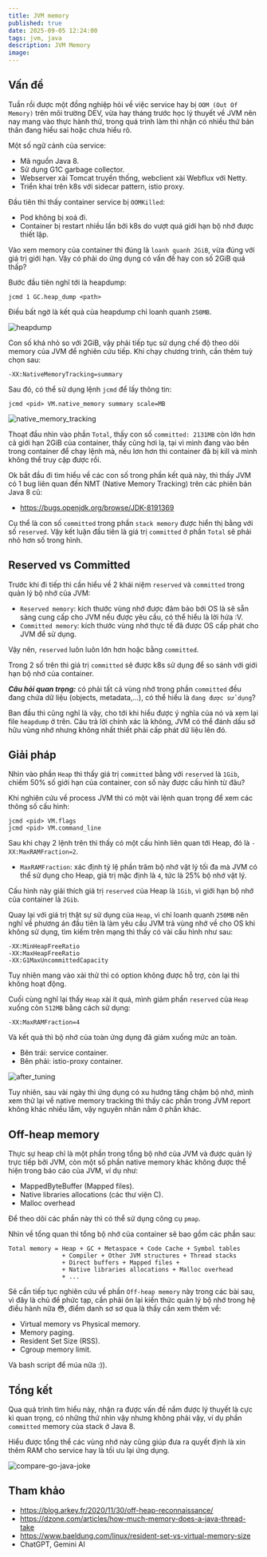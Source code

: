 ```yaml
---
title: JVM memory
published: true
date: 2025-09-05 12:24:00
tags: jvm, java
description: JVM Memory
image: 
---
```


## Vấn đề

Tuần rồi được một đồng nghiệp hỏi về việc service hay bị `OOM (Out Of Memory)` trên môi trường DEV, vừa hay tháng trước học lý thuyết về JVM nên nay mang vào thực hành thử, trong quá trình làm thì nhận có nhiều thứ bản thân đang hiểu sai hoặc chưa hiểu rõ.

Một số ngữ cảnh của service:
- Mã nguồn Java 8.
- Sử dụng G1C garbage collector.
- Webserver xài Tomcat truyền thống, webclient xài Webflux với Netty.
- Triển khai trên k8s với sidecar pattern, istio proxy.


<!-- ![jvm-memory](img/k8s_everywhere.png) -->

Đầu tiên thì thấy container service bị `OOMKilled`:
- Pod không bị xoá đi.
- Container bị restart nhiều lần bởi k8s do vượt quá giới hạn bộ nhớ được thiết lập.

Vào xem memory của container thì đúng là `loanh quanh 2GiB`, vừa đúng với giá trị giới hạn. Vậy có phải do ứng dụng có vấn đề hay con số 2GiB quá thấp?

Bước đầu tiên nghĩ tới là heapdump:

```
jcmd 1 GC.heap_dump <path>
```

Điều bất ngờ là kết quả của heapdump chỉ loanh quanh `250MB`.

![heapdump](img/jvm_memory_heapdump.png)

Con số khá nhỏ so với 2GiB, vậy phải tiếp tục sử dụng chế độ theo dõi memory của JVM để nghiên cứu tiếp.
Khi chạy chương trình, cần thêm tuỳ chọn sau:

```
-XX:NativeMemoryTracking=summary
```

Sau đó, có thể sử dụng lệnh `jcmd` để lấy thông tin:

```
jcmd <pid> VM.native_memory summary scale=MB
```

![native_memory_tracking](img/jvm_memory_native_memory_tracking.png)

Thoạt đầu nhìn vào phần `Total`, thấy con số `committed: 2131MB` còn lớn hơn cả giới hạn 2GiB của container, thấy cũng hơi lạ, tại vì mình đang vào bên trong container để chạy lệnh mà, nếu lơn hơn thì container đã bị kill và mình không thể truy cập được rồi.

Ok bắt đầu đi tìm hiểu về các con số trong phần kết quả này, thì thấy JVM có 1 bug liên quan đến NMT (Native Memory Tracking) trên các phiên bản Java 8 cũ:
- https://bugs.openjdk.org/browse/JDK-8191369

Cụ thể là con số `committed` trong phần `stack memory` được hiển thị bằng với số `reserved`. Vậy kết luận đầu tiên là giá trị `committed` ở phần `Total` sẽ phải nhỏ hơn số trong hình.

## Reserved vs Committed

Trước khi đi tiếp thì cần hiểu về 2 khái niệm `reserved` và `committed` trong quản lý bộ nhớ của JVM:

- `Reserved memory`: kích thước vùng nhớ được đảm bảo bởi OS là sẽ sẵn sàng cung cấp cho JVM nếu được yêu cầu, có thể hiểu là lời hứa :V.
- `Committed memory`: kích thước vùng nhớ thực tế đã được OS cấp phát cho JVM để sử dụng.

Vậy nên, `reserved` luôn luôn lớn hơn hoặc bằng `committed`.

Trong 2 số trên thì giá trị `committed` sẽ được k8s sử dụng để so sánh với giới hạn bộ nhớ của container.

***Câu hỏi quan trọng:*** có phải tất cả vùng nhớ trong phần `committed` đều đang chứa dữ liệu (objects, metadata,...), có thể hiểu là `đang được sử dụng`?

Ban đầu thì cũng nghĩ là vậy, cho tới khi hiểu được ý nghĩa của nó và xem lại file `heapdump` ở trên. Câu trả lời chính xác là không, JVM có thể đánh dấu sở hữu vùng nhớ nhưng không nhất thiết phải cấp phát dữ liệu lên đó.

## Giải pháp

Nhìn vào phần `Heap` thì thấy giá trị `committed` bằng với `reserved` là `1Gib`, chiếm 50% số giới hạn của container, con số này được cấu hình từ đâu?

Khi nghiên cứu về process JVM thì có một vài lệnh quan trọng để xem các thông số cấu hình:

```
jcmd <pid> VM.flags
jcmd <pid> VM.command_line
```

Sau khi chạy 2 lệnh trên thì thấy có một cấu hình liên quan tới Heap, đó là `-XX:MaxRAMFraction=2`.

- `MaxRAMFraction`: xác định tỷ lệ phần trăm bộ nhớ vật lý tối đa mà JVM có thể sử dụng cho Heap, giá trị mặc định là `4`, tức là 25% bộ nhớ vật lý.

Cấu hình này giải thích giá trị `reserved` của Heap là `1Gib`, vì giới hạn bộ nhớ của container là `2Gib`.

Quay lại với giá trị thật sự sử dụng của `Heap`, vì chỉ loanh quanh `250MB` nên nghĩ về phương án đầu tiên là làm yêu cầu JVM trả vùng nhớ về cho OS khi không sử dụng, tìm kiếm trên mạng thì thấy có vài cấu hình như sau:

```text
-XX:MinHeapFreeRatio
-XX:MaxHeapFreeRatio
-XX:G1MaxUncommittedCapacity
```

Tuy nhiên mang vào xài thử thì có option không được hỗ trợ, còn lại thì không hoạt động. 

Cuối cùng nghĩ lại thấy `Heap` xài ít quá, mình giảm phần `reserved` của `Heap` xuống còn `512MB` bằng cách sử dụng:

```
-XX:MaxRAMFraction=4
```

Và kết quả thì bộ nhớ của toàn ứng dụng đã giảm xuống mức an toàn.

- Bên trái: service container.
- Bên phải: istio-proxy container.

![after_tuning](img/jvm_memory_after_tuning.png)

Tuy nhiên, sau vài ngày thì ứng dụng có xu hướng tăng chậm bộ nhớ, mình xem thử lại về native memory tracking thì thấy các phần trong JVM report không khác nhiều lắm, vậy nguyên nhân nằm ở phần khác.

## Off-heap memory

Thực sự heap chỉ là một phần trong tổng bộ nhớ của JVM và được quản lý trực tiếp bởi JVM, còn một số phần native memory khác không được thể hiện trong báo cáo của JVM, ví dụ như:
- MappedByteBuffer (Mapped files).
- Native libraries allocations (các thư viện C).
- Malloc overhead

Để theo dõi các phần này thì có thể sử dụng công cụ `pmap`.

Nhìn về tổng quan thì tổng bộ nhớ của container sẽ bao gồm các phần sau:
```
Total memory = Heap + GC + Metaspace + Code Cache + Symbol tables
               + Compiler + Other JVM structures + Thread stacks
               + Direct buffers + Mapped files +
               + Native libraries allocations + Malloc overhead
               + ...
```

Sẽ cần tiếp tục nghiên cứu về phần `Off-heap memory` này trong các bài sau, vì đây là chủ đề phức tạp, cần phải ôn lại kiến thức quản lý bộ nhớ trong hệ điều hành nữa 😳, điểm danh sơ sơ qua là thấy cần xem thêm về:
- Virtual memory vs Physical memory.
- Memory paging.
- Resident Set Size (RSS).
- Cgroup memory limit.

Và bash script để múa nữa :)).

## Tổng kết

Qua quá trình tìm hiểu này, nhận ra được vấn đề nắm được lý thuyết là cực kì quan trọng, có những thứ nhìn vậy nhưng không phải vậy, ví dụ phần `committed` memory của stack ở Java 8. 

Hiểu được tổng thể các vùng nhớ này cũng giúp đưa ra quyết định là xin thêm RAM cho service hay là tối ưu lại ứng dụng.

![compare-go-java-joke](img/compare-go-java-joke.png)

## Tham khảo

- https://blog.arkey.fr/2020/11/30/off-heap-reconnaissance/
- https://dzone.com/articles/how-much-memory-does-a-java-thread-take
- https://www.baeldung.com/linux/resident-set-vs-virtual-memory-size
- ChatGPT, Gemini AI